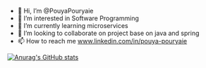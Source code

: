 - 👋 Hi, I’m @PouyaPouryaie
- 👀 I’m interested in Software Programming
- 🌱 I’m currently learning microservices
- 💞️ I’m looking to collaborate on project base on java and spring
- 📫 How to reach me www.linkedin.com/in/pouya-pouryaie

[![Anurag's GitHub stats](https://github-readme-stats.vercel.app/api?username=pouyapouryaie)](https://github.com/anuraghazra/github-readme-stats)


<!---
PouyaPouryaie/PouyaPouryaie is a ✨ special ✨ repository because its `README.md` (this file) appears on your GitHub profile.
You can click the Preview link to take a look at your changes.
--->

